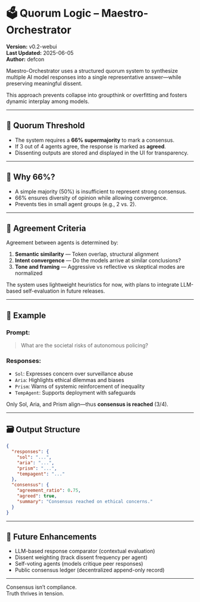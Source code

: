 
# 🗳️ Quorum Logic – Maestro-Orchestrator

**Version:** v0.2-webui  
**Last Updated:** 2025-06-05  
**Author:** defcon

Maestro-Orchestrator uses a structured quorum system to synthesize multiple AI model responses into a single representative answer—while preserving meaningful dissent.

This approach prevents collapse into groupthink or overfitting and fosters dynamic interplay among models.

---

## 🔢 Quorum Threshold

- The system requires a **66% supermajority** to mark a consensus.
- If 3 out of 4 agents agree, the response is marked as **agreed**.
- Dissenting outputs are stored and displayed in the UI for transparency.

---

## 🧠 Why 66%?

- A simple majority (50%) is insufficient to represent strong consensus.
- 66% ensures diversity of opinion while allowing convergence.
- Prevents ties in small agent groups (e.g., 2 vs. 2).

---

## 🧩 Agreement Criteria

Agreement between agents is determined by:

1. **Semantic similarity** — Token overlap, structural alignment
2. **Intent convergence** — Do the models arrive at similar conclusions?
3. **Tone and framing** — Aggressive vs reflective vs skeptical modes are normalized

The system uses lightweight heuristics for now, with plans to integrate LLM-based self-evaluation in future releases.

---

## 💬 Example

### Prompt:
> What are the societal risks of autonomous policing?

### Responses:

- `Sol`: Expresses concern over surveillance abuse  
- `Aria`: Highlights ethical dilemmas and biases  
- `Prism`: Warns of systemic reinforcement of inequality  
- `TempAgent`: Supports deployment with safeguards

Only Sol, Aria, and Prism align—thus **consensus is reached** (3/4).

---

## 🗃️ Output Structure

```json
{
  "responses": {
    "sol": "...",
    "aria": "...",
    "prism": "...",
    "tempagent": "..."
  },
  "consensus": {
    "agreement_ratio": 0.75,
    "agreed": true,
    "summary": "Consensus reached on ethical concerns."
  }
}
```

---

## 🚧 Future Enhancements

- LLM-based response comparator (contextual evaluation)
- Dissent weighting (track dissent frequency per agent)
- Self-voting agents (models critique peer responses)
- Public consensus ledger (decentralized append-only record)

---

Consensus isn’t compliance.  
Truth thrives in tension.
